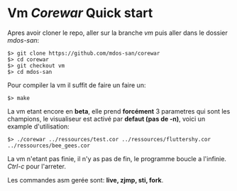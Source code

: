 # Vm *Corewar* Quick start
Apres avoir cloner le repo, aller sur la branche *vm* puis aller dans le dossier *mdos-san*:

    $> git clone https://github.com/mdos-san/corewar
    $> cd corewar
    $> git checkout vm
    $> cd mdos-san

Pour compiler la vm il suffit de faire un faire un:

    $> make
    
La vm etant encore en **beta**, elle prend **forcément** 3 parametres qui sont les champions,
le visualiseur est activé par **defaut (pas de -n)**, voici un example d'utilisation:

    $> ./corewar ../ressources/test.cor ../ressources/fluttershy.cor ../ressources/bee_gees.cor
    
La vm n'etant pas finie, il n'y as pas de fin, le programme boucle a l'infinie. *Ctrl-c* pour l'arreter.

Les commandes asm gerée sont: **live, zjmp, sti, fork**.
